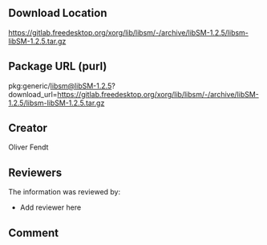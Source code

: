 ## Download Location

https://gitlab.freedesktop.org/xorg/lib/libsm/-/archive/libSM-1.2.5/libsm-libSM-1.2.5.tar.gz

## Package URL (purl)

pkg:generic/libsm@libSM-1.2.5?download_url=https://gitlab.freedesktop.org/xorg/lib/libsm/-/archive/libSM-1.2.5/libsm-libSM-1.2.5.tar.gz

## Creator

Oliver Fendt

## Reviewers

The information was reviewed by:

* Add reviewer here

## Comment

